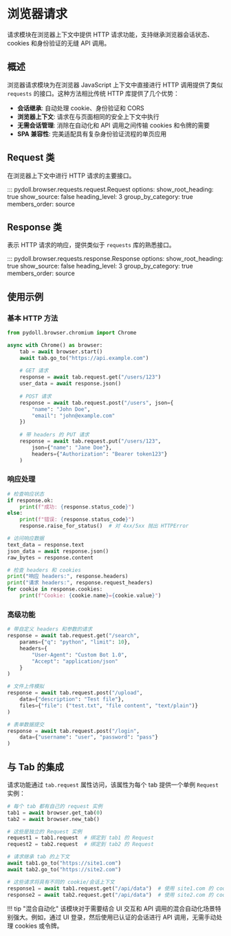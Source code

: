 # 浏览器请求

请求模块在浏览器上下文中提供 HTTP 请求功能，支持继承浏览器会话状态、cookies 和身份验证的无缝 API 调用。

## 概述

浏览器请求模块为在浏览器 JavaScript 上下文中直接进行 HTTP 调用提供了类似 `requests` 的接口。这种方法相比传统 HTTP 库提供了几个优势：

- **会话继承**: 自动处理 cookie、身份验证和 CORS
- **浏览器上下文**: 请求在与页面相同的安全上下文中执行
- **无需会话管理**: 消除在自动化和 API 调用之间传输 cookies 和令牌的需要
- **SPA 兼容性**: 完美适配具有复杂身份验证流程的单页应用

## Request 类

在浏览器上下文中进行 HTTP 请求的主要接口。

::: pydoll.browser.requests.request.Request
    options:
      show_root_heading: true
      show_source: false
      heading_level: 3
      group_by_category: true
      members_order: source

## Response 类

表示 HTTP 请求的响应，提供类似于 `requests` 库的熟悉接口。

::: pydoll.browser.requests.response.Response
    options:
      show_root_heading: true
      show_source: false
      heading_level: 3
      group_by_category: true
      members_order: source

## 使用示例

### 基本 HTTP 方法

```python
from pydoll.browser.chromium import Chrome

async with Chrome() as browser:
    tab = await browser.start()
    await tab.go_to("https://api.example.com")
    
    # GET 请求
    response = await tab.request.get("/users/123")
    user_data = await response.json()
    
    # POST 请求
    response = await tab.request.post("/users", json={
        "name": "John Doe",
        "email": "john@example.com"
    })
    
    # 带 headers 的 PUT 请求
    response = await tab.request.put("/users/123", 
        json={"name": "Jane Doe"},
        headers={"Authorization": "Bearer token123"}
    )
```

### 响应处理

```python
# 检查响应状态
if response.ok:
    print(f"成功: {response.status_code}")
else:
    print(f"错误: {response.status_code}")
    response.raise_for_status()  # 对 4xx/5xx 抛出 HTTPError

# 访问响应数据
text_data = response.text
json_data = await response.json()
raw_bytes = response.content

# 检查 headers 和 cookies
print("响应 headers:", response.headers)
print("请求 headers:", response.request_headers)
for cookie in response.cookies:
    print(f"Cookie: {cookie.name}={cookie.value}")
```

### 高级功能

```python
# 带自定义 headers 和参数的请求
response = await tab.request.get("/search", 
    params={"q": "python", "limit": 10},
    headers={
        "User-Agent": "Custom Bot 1.0",
        "Accept": "application/json"
    }
)

# 文件上传模拟
response = await tab.request.post("/upload",
    data={"description": "Test file"},
    files={"file": ("test.txt", "file content", "text/plain")}
)

# 表单数据提交
response = await tab.request.post("/login",
    data={"username": "user", "password": "pass"}
)
```

## 与 Tab 的集成

请求功能通过 `tab.request` 属性访问，该属性为每个 tab 提供一个单例 `Request` 实例：

```python
# 每个 tab 都有自己的 request 实例
tab1 = await browser.get_tab(0)
tab2 = await browser.new_tab()

# 这些是独立的 Request 实例
request1 = tab1.request  # 绑定到 tab1 的 Request
request2 = tab2.request  # 绑定到 tab2 的 Request

# 请求继承 tab 的上下文
await tab1.go_to("https://site1.com")
await tab2.go_to("https://site2.com")

# 这些请求将具有不同的 cookie/会话上下文
response1 = await tab1.request.get("/api/data")  # 使用 site1.com 的 cookies
response2 = await tab2.request.get("/api/data")  # 使用 site2.com 的 cookies
```

!!! tip "混合自动化"
    该模块对于需要结合 UI 交互和 API 调用的混合自动化场景特别强大。例如，通过 UI 登录，然后使用已认证的会话进行 API 调用，无需手动处理 cookies 或令牌。